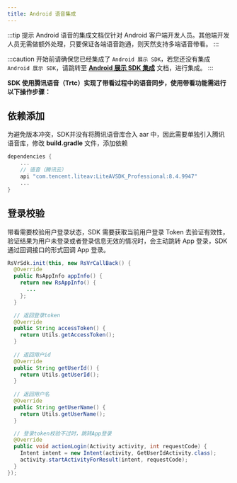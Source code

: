 ```yaml
---
title: Android 语音集成
---
```


:::tip 提示
Android 语音的集成文档仅针对 Android 客户端开发人员。其他端开发人员无需做额外处理，只要保证各端语音跑通，则天然支持多端语音带看。
:::

:::caution
开始前请确保您已经集成了 `Android 展示 SDK`，若您还没有集成 `Android 展示 SDK`，请跳转至 [**Android 展示 SDK 集成**](../../../3d-space/container/app/show-android.md) 文档，进行集成。
:::


**SDK 使用腾讯语音（Trtc）实现了带看过程中的语音同步，使用带看功能需进行以下操作步骤：**

## 依赖添加

为避免版本冲突，SDK并没有将腾讯语音库合入 aar 中，因此需要单独引入腾讯语音库，修改 **build.gradle** 文件，添加依赖

```groovy title="build.gradle"
dependencies {
    ...
    // 语音（腾讯云）
    api "com.tencent.liteav:LiteAVSDK_Professional:8.4.9947"
  	...
}
```

## 登录校验

带看需要校验用户登录状态，SDK 需要获取当前用户登录 Token 去验证有效性，验证结果为用户未登录或者登录信息无效的情况时，会主动跳转 App 登录，SDK 通过回调接口的形式回调 App 登录。

```java
RsVrSdk.init(this, new RsVrCallBack() {
  @Override
  public RsAppInfo appInfo() {
    return new RsAppInfo() {
      ...
    };
  }

  // 返回登录token
  @Override
  public String accessToken() {
    return Utils.getAccessToken();
  }
  
  // 返回用户id
  @Override
  public String getUserId() {
    return Utils.getUserId();
  }
	
  // 返回用户名
  @Override
  public String getUserName() {
    return Utils.getUserName();
  }

  // 登录token校验不过时，跳转App登录
  @Override
  public void actionLogin(Activity activity, int requestCode) {
    Intent intent = new Intent(activity, GetUserIdActivity.class);
    activity.startActivityForResult(intent, requestCode);
  }
});
```


